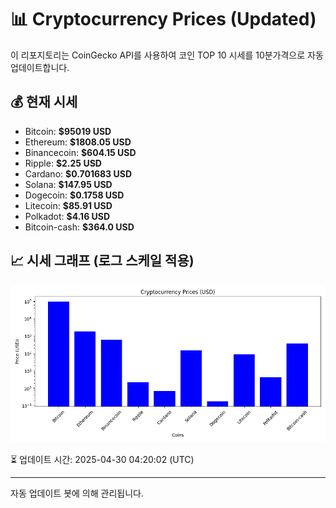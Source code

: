 
# 📊 Cryptocurrency Prices (Updated)

이 리포지토리는 CoinGecko API를 사용하여 코인 TOP 10 시세를 10분가격으로 자동 업데이트합니다.

## 💰 현재 시세
- Bitcoin: **$95019 USD**
- Ethereum: **$1808.05 USD**
- Binancecoin: **$604.15 USD**
- Ripple: **$2.25 USD**
- Cardano: **$0.701683 USD**
- Solana: **$147.95 USD**
- Dogecoin: **$0.1758 USD**
- Litecoin: **$85.91 USD**
- Polkadot: **$4.16 USD**
- Bitcoin-cash: **$364.0 USD**

## 📈 시세 그래프 (로그 스케일 적용)
![Crypto Prices](crypto_prices.png)

⏳ 업데이트 시간: 2025-04-30 04:20:02 (UTC)

---
자동 업데이트 봇에 의해 관리됩니다.
